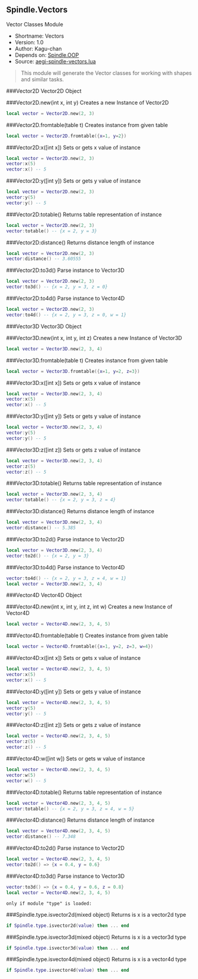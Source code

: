 Spindle.Vectors
---------------
Vector Classes Module

* Shortname: Vectors
* Version: 1.0
* Author: Kagu-chan
* Depends on: [Spindle.OOP](../modules/oop.md)
* Source: [aegi-spindle-vectors.lua](https://github.com/Kagurame/AegiSpindle/tree/beta/src/aegi-spindle-vectors.lua)

> This module will generate the Vector classes for working with shapes and similar tasks.

###Vector2D
Vector2D Object


###Vector2D.new(int x, int y)
Creates a new Instance of Vector2D
```lua
local vector = Vector2D.new(2, 3)
```

###Vector2D.fromtable(table t)
Creates instance from given table
```lua
local vector = Vector2D.fromtable({x=1, y=2})
```

###Vector2D:x([int x])
Sets or gets x value of instance
```lua
local vector = Vector2D.new(2, 3)
vector:x(5)
vector:x() -- 5
```

###Vector2D:y([int y])
Sets or gets y value of instance
```lua
local vector = Vector2D.new(2, 3)
vector:y(5)
vector:y() -- 5
```

###Vector2D:totable()
Returns table representation of instance
```lua
local vector = Vector2D.new(2, 3)
vector:totable() -- {x = 2, y = 3}
```

###Vector2D:distance()
Returns distance length of instance
```lua
local vector = Vector2D.new(2, 3)
vector:distance() -- 3.60555
```

###Vector2D:to3d()
Parse instance to Vector3D
```lua
local vector = Vector2D.new(2, 3)
vector:to3d() -- {x = 2, y = 3, z = 0}
```

###Vector2D:to4d()
Parse instance to Vector4D
```lua
local vector = Vector2D.new(2, 3)
vector:to4d() -- {x = 2, y = 3, z = 0, w = 1}
```

###Vector3D
Vector3D Object


###Vector3D.new(int x, int y, int z)
Creates a new Instance of Vector3D
```lua
local vector = Vector3D.new(2, 3, 4)
```

###Vector3D.fromtable(table t)
Creates instance from given table
```lua
local vector = Vector3D.fromtable({x=1, y=2, z=3})
```

###Vector3D:x([int x])
Sets or gets x value of instance
```lua
local vector = Vector3D.new(2, 3, 4)
vector:x(5)
vector:x() -- 5
```

###Vector3D:y([int y])
Sets or gets y value of instance
```lua
local vector = Vector3D.new(2, 3, 4)
vector:y(5)
vector:y() -- 5
```

###Vector3D:z([int z])
Sets or gets z value of instance
```lua
local vector = Vector3D.new(2, 3, 4)
vector:z(5)
vector:z() -- 5
```

###Vector3D:totable()
Returns table representation of instance
```lua
local vector = Vector3D.new(2, 3, 4)
vector:totable() -- {x = 2, y = 3, z = 4}
```

###Vector3D:distance()
Returns distance length of instance
```lua
local vector = Vector3D.new(2, 3, 4)
vector:distance() -- 5.385
```

###Vector3D:to2d()
Parse instance to Vector2D
```lua
local vector = Vector3D.new(2, 3, 4)
vector:to2d() -- {x = 2, y = 3}
```

###Vector3D:to4d()
Parse instance to Vector4D
```lua
vector:to4d() -- {x = 2, y = 3, z = 4, w = 1}
local vector = Vector3D.new(2, 3, 4)
```

###Vector4D
Vector4D Object


###Vector4D.new(int x, int y, int z, int w)
Creates a new Instance of Vector4D
```lua
local vector = Vector4D.new(2, 3, 4, 5)
```

###Vector4D.fromtable(table t)
Creates instance from given table
```lua
local vector = Vector4D.fromtable({x=1, y=2, z=3, w=4})
```

###Vector4D:x([int x])
Sets or gets x value of instance
```lua
local vector = Vector4D.new(2, 3, 4, 5)
vector:x(5)
vector:x() -- 5
```

###Vector4D:y([int y])
Sets or gets y value of instance
```lua
local vector = Vector4D.new(2, 3, 4, 5)
vector:y(5)
vector:y() -- 5
```

###Vector4D:z([int z])
Sets or gets z value of instance
```lua
local vector = Vector4D.new(2, 3, 4, 5)
vector:z(5)
vector:z() -- 5
```

###Vector4D:w([int w])
Sets or gets w value of instance
```lua
local vector = Vector4D.new(2, 3, 4, 5)
vector:w(5)
vector:w() -- 5
```

###Vector4D:totable()
Returns table representation of instance
```lua
local vector = Vector4D.new(2, 3, 4, 5)
vector:totable() -- {x = 2, y = 3, z = 4, w = 5}
```

###Vector4D:distance()
Returns distance length of instance
```lua
local vector = Vector4D.new(2, 3, 4, 5)
vector:distance() -- 7.348
```

###Vector4D:to2d()
Parse instance to Vector2D
```lua
local vector = Vector4D.new(2, 3, 4, 5)
vector:to2d() => {x = 0.4, y = 0.6}
```

###Vector4D:to3d()
Parse instance to Vector3D
```lua
vector:to3d() => {x = 0.4, y = 0.6, z = 0.8}
local vector = Vector4D.new(2, 3, 4, 5)
```


`only if module "type" is loaded:`

###Spindle.type.isvector2d(mixed object)
Returns is x is a vector2d type
```lua
if Spindle.type.isvector2d(value) then ... end
```

###Spindle.type.isvector3d(mixed object)
Returns is x is a vector3d type
```lua
if Spindle.type.isvector3d(value) then ... end
```

###Spindle.type.isvector4d(mixed object)
Returns is x is a vector4d type
```lua
if Spindle.type.isvector4d(value) then ... end
```
